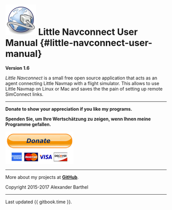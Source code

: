 # ![Little Navconnect](../images/navconnect.svg "Little Navconnect") Little Navconnect User Manual {#little-navconnect-user-manual}

**Version 1.6**

_Little Navconnect_ is a small free open source application that acts as an agent connecting Little Navmap with a flight simulator. This allows to use Little Navmap on Linux or Mac and saves the the pain of setting up remote SimConnect links.

---

**Donate to show your appreciation if you like my programs.**

**Spenden Sie, um Ihre Wertschätzung zu zeigen, wenn Ihnen meine Programme gefallen.**

[![Donate](../images/donate.jpg)](https://albar965.github.io/donate.html)

---

More about my projects at [**GitHub**](https://albar965.github.io).

Copyright 2015-2017 Alexander Barthel

---

Last updated {{ gitbook.time }}.
